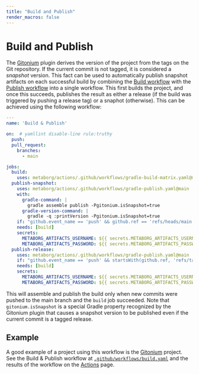 ```yaml
---
title: "Build and Publish"
render_macros: false
---
```

# Build and Publish
The [Gitonium](https://github.com/metaborg/gitonium) plugin derives the version of the project from the tags on the Git repository. If the current commit is not tagged, it is considered a _snapshot_ version. This fact can be used to automatically publish snapshot artifacts on each successful build by combining the [Build workflow](./build.md) with the [Publish workflow](./publish-workflow.md) into a single workflow. This first builds the project, and once this succeeds, publishes the result as either a release (if the build was triggered by pushing a release tag) or a snaphot (otherwise). This can be achieved using the following workflow:

```yaml
---
name: 'Build & Publish'

on:  # yamllint disable-line rule:truthy
  push:
  pull_request:
    branches:
      - main

jobs:
  build:
    uses: metaborg/actions/.github/workflows/gradle-build-matrix.yaml@main
  publish-snapshot:
    uses: metaborg/actions/.github/workflows/gradle-publish.yaml@main
    with:
      gradle-command: |
        gradle assemble publish -Pgitonium.isSnapshot=true
      gradle-version-command: |
        gradle -q :printVersion -Pgitonium.isSnapshot=true
    if: "github.event_name == 'push' && github.ref == 'refs/heads/main'"
    needs: [build]
    secrets:
      METABORG_ARTIFACTS_USERNAME: ${{ secrets.METABORG_ARTIFACTS_USERNAME }}
      METABORG_ARTIFACTS_PASSWORD: ${{ secrets.METABORG_ARTIFACTS_PASSWORD }}
  publish-release:
    uses: metaborg/actions/.github/workflows/gradle-publish.yaml@main
    if: "github.event_name == 'push' && startsWith(github.ref, 'refs/tags/release-')"
    needs: [build]
    secrets:
      METABORG_ARTIFACTS_USERNAME: ${{ secrets.METABORG_ARTIFACTS_USERNAME }}
      METABORG_ARTIFACTS_PASSWORD: ${{ secrets.METABORG_ARTIFACTS_PASSWORD }}
```

This will assemble and publish the build only when new commits were pushed to the main branch and the `build` job succeeded. Note that `gitonium.isSnapshot` is a special Gradle property recognized by the Gitonium plugin that causes a snapshot version to be published even if the current commit is a tagged release.


## Example
A good example of a project using this workflow is the [Gitonium](https://github.com/metaborg/gitonium) project. See the Build & Publish workflow at [`.github/workflows/build.yaml`](https://github.com/metaborg/gitonium/blob/master/.github/workflows/build.yaml) and the results of the workflow on the [Actions](https://github.com/metaborg/gitonium/actions/workflows/build.yaml) page.
